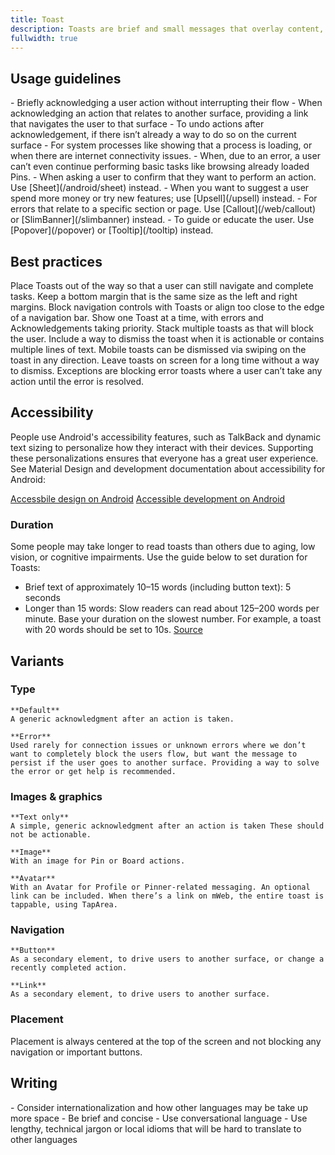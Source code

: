 ```yaml
---
title: Toast
description: Toasts are brief and small messages that overlay content, but do not block the user’s flow, as they are out of the way and ephemeral. Toasts do not require user action and primarily acknowledge that a user has performed an action or completed a task.
fullwidth: true
---
```


<ImgContainer src="https://i.pinimg.com/originals/e5/8e/8c/e58e8c184b155e9d9bc1d40657f1bc27.jpg" noPadding alt="an example of toast"/>

## Usage guidelines

<TwoCol>
  <Group>
    <Do title="When to use" />    
    - Briefly acknowledging a user action without interrupting their flow
    - When acknowledging an action that relates to another surface, providing a link that navigates the user to that surface
    - To undo actions after acknowledgement, if there isn’t already a way to do so on the current surface
    - For system processes like showing that a process is loading, or when there are internet connectivity issues.
  </Group>
  <Group>
  <Dont title="When not to use" />
  - When, due to an error, a user can’t even continue performing basic tasks like browsing already loaded Pins.
  - When asking a user to confirm that they want to perform an action. Use [Sheet](/android/sheet) instead.
  - When you want to suggest a user spend more money or try new features; use [Upsell](/upsell) instead.
  - For errors that relate to a specific section or page. Use [Callout](/web/callout) or [SlimBanner](/slimbanner) instead.
  - To guide or educate the user. Use [Popover](/popover) or [Tooltip](/tooltip) instead.
  </Group>
</TwoCol>

## Best practices
<TwoCol>
  <Group>
    <ImgContainer src="https://i.pinimg.com/originals/69/d5/3f/69d53f0b5e459aeca189acba1949111a.jpg" alt="example with toast with unblocking placement"/>
    <Do title="Do" />
    Place Toasts out of the way so that a user can still navigate and complete tasks. Keep a bottom margin that is the same size as the left and right margins.
  </Group>
  <Group>
    <ImgContainer src="https://i.pinimg.com/originals/8b/ae/9a/8bae9aff403a1a62baf18ea684eb8578.jpg" alt="example of with blocking placement"/>
    <Dont title="Don't" />
    Block navigation controls with Toasts or align too close to the edge of a navigation bar.
  </Group>
  <Group>
    <ImgContainer src="https://i.pinimg.com/originals/b4/eb/3d/b4eb3d14e0997ca8cfc6495f951880e0.jpg" alt="example of showing one toast"/>
    <Do title="Do" />
    Show one Toast at a time, with errors and Acknowledgements taking priority.
  </Group>
  <Group>
    <ImgContainer src="https://i.pinimg.com/originals/65/eb/4e/65eb4e3f85d7774955cfcd8f4d875d46.jpg" alt="example of showing multiple toasts"/>
    <Dont title="Don't" />
    Stack multiple toasts as that will block the user.
  </Group>
  <Group>
    <ImgContainer src="https://i.pinimg.com/originals/5d/78/fc/5d78fc69a86c9c70311719f6842feaf4.jpg" alt="example of a dismissible toast"/>
    <Do title="Do" />
    Include a way to dismiss the toast when it is actionable or contains multiple lines of text. Mobile toasts can be dismissed via swiping on the toast in any direction.
  </Group>
  <Group>
    <ImgContainer src="https://i.pinimg.com/originals/32/66/29/326629104e4376649ed9c910516423c2.jpg" alt="example of leaving a toast on screen"/>
    <Dont title="Don't" />
    Leave toasts on screen for a long time without a way to dismiss. Exceptions are blocking error toasts where a user can’t take any action until the error is resolved.
  </Group>
</TwoCol>

## Accessibility

People use Android's accessibility features, such as TalkBack and dynamic text sizing to personalize how they interact with their devices. Supporting these personalizations ensures that everyone has a great user experience. See Material Design and development documentation about accessibility for Android:

[Accessbile design on Android](https://material.io/design/usability/accessibility.html#understanding-accessibility)
[Accessible development on Android](https://developer.android.com/guide/topics/ui/accessibility)

### Duration
Some people may take longer to read toasts than others due to aging, low vision, or cognitive impairments. Use the guide below to set duration for Toasts:

- Brief text of approximately 10–15 words (including button text): 5 seconds
- Longer than 15 words: Slow readers can read about 125–200 words per minute. Base your duration on the slowest number. For example, a toast with 20 words should be set to 10s. [Source](https://capitalizemytitle.com/reading-time/3000-words/)

## Variants

### Type

<TwoCol>
  <Group>
    <ImgContainer src="https://i.pinimg.com/originals/d9/eb/56/d9eb56243a337584cebbb57e293b3d7f.jpg" noPadding alt="default toast"/>
    
    **Default**
    A generic acknowledgment after an action is taken.
  </Group>
  <Group>
    <ImgContainer src="https://i.pinimg.com/originals/7f/c3/0d/7fc30d26a72b1c23f71f685f5bfbfc51.jpg" noPadding alt="error toast"/>
   
    **Error**
    Used rarely for connection issues or unknown errors where we don’t want to completely block the users flow, but want the message to persist if the user goes to another surface. Providing a way to solve the error or get help is recommended.
  </Group>
  
</TwoCol>

### Images & graphics

<TwoCol>
  <Group>
    <ImgContainer src="https://i.pinimg.com/originals/d9/eb/56/d9eb56243a337584cebbb57e293b3d7f.jpg" noPadding alt="text only toast"/>
    
    **Text only**
    A simple, generic acknowledgment after an action is taken These should not be actionable.
  </Group>
  <Group>
    <ImgContainer src="https://i.pinimg.com/originals/17/59/a5/1759a50f10fc4a9540a689e7fd2a8f08.jpg" noPadding alt="toast with image"/>
    
    **Image**
    With an image for Pin or Board actions.
  </Group>
</TwoCol>
<TwoCol>
  <Group>
    <ImgContainer src="https://i.pinimg.com/originals/f1/f8/25/f1f82544879acb868b88b5c6d1c5ee0d.jpg" noPadding alt="toast with avatar"/>
    
    **Avatar**
    With an Avatar for Profile or Pinner-related messaging. An optional link can be included. When there’s a link on mWeb, the entire toast is tappable, using TapArea.
  </Group>
  <Group>

  </Group>
</TwoCol>

### Navigation

<TwoCol>
  <Group>
    <ImgContainer src="https://i.pinimg.com/originals/58/ab/9e/58ab9efbed6f56e9a0bfe85bd80edf5b.jpg" noPadding alt="toast with button"/>
    
    **Button**
    As a secondary element, to drive users to another surface, or change a recently completed action.
  </Group>
  <Group>
    <ImgContainer src="https://i.pinimg.com/originals/17/59/a5/1759a50f10fc4a9540a689e7fd2a8f08.jpg" noPadding alt="toast with link"/>
    
    **Link**
    As a secondary element, to drive users to another surface.
  </Group>
</TwoCol>

### Placement

Placement is always centered at the top of the screen and not blocking any navigation or important buttons.

## Writing

<TwoCol>
  <Group>
    <Do title="Do" />      
  - Consider internationalization and how other languages may be take up more space
  - Be brief and concise
  - Use conversational language
  </Group>
  <Group>
  <Dont title="Don't" />
  - Use lengthy, technical jargon or local idioms that will be hard to translate to other languages
  </Group>
</TwoCol>
